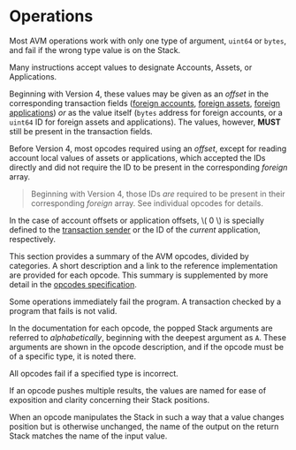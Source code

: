 # Operations

Most AVM operations work with only one type of argument, `uint64` or `bytes`, and
fail if the wrong type value is on the Stack.

Many instructions accept values to designate Accounts, Assets, or Applications.

Beginning with Version 4, these values may be given as an _offset_ in the corresponding
transaction fields ([foreign accounts](../ledger/ledger-txn-application-call.md#foreign-accounts),
[foreign assets](../ledger/ledger-txn-application-call.md#foreign-assets), [foreign
applications](../ledger/ledger-txn-application-call.md#foreign-applications)) _or_
as the value itself (`bytes` address for foreign accounts, or a `uint64` ID for
foreign assets and applications). The values, however, **MUST** still be present
in the transaction fields.

Before Version 4, most opcodes required using an _offset_, except for reading account
local values of assets or applications, which accepted the IDs directly and did not
require the ID to be present in the corresponding _foreign_ array.

> Beginning with Version 4, those IDs _are_ required to be present in their corresponding
> _foreign_ array. See individual opcodes for details.

In the case of account offsets or application offsets, \\( 0 \\) is specially defined
to the [transaction sender](../ledger/ledger-transactions.md#sender) or the ID of
the _current_ application, respectively.

This section provides a summary of the AVM opcodes, divided by categories. A short
description and a link to the reference implementation are provided for each opcode.
This summary is supplemented by more detail in the [opcodes specification](./avm-appendix-a.md).

Some operations immediately fail the program. A transaction checked by a program
that fails is not valid.

In the documentation for each opcode, the popped Stack arguments are referred to
_alphabetically_, beginning with the deepest argument as `A`. These arguments are
shown in the opcode description, and if the opcode must be of a specific type, it
is noted there.

All opcodes fail if a specified type is incorrect.

If an opcode pushes multiple results, the values are named for ease of exposition
and clarity concerning their Stack positions.

When an opcode manipulates the Stack in such a way that a value changes position
but is otherwise unchanged, the name of the output on the return Stack matches the
name of the input value.
